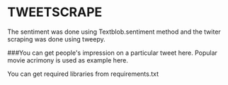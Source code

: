 # TWEETSCRAPE

The sentiment was done using Textblob.sentiment method and the twiter scraping was done using tweepy.

###You can get people's impression on a particular tweet here.
Popular movie acrimony is used as example here.

You can get required libraries from requirements.txt
